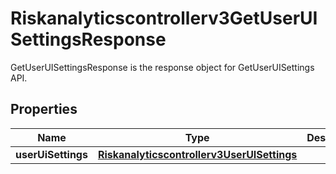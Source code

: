 

# Riskanalyticscontrollerv3GetUserUISettingsResponse

GetUserUISettingsResponse is the response object for GetUserUISettings API.

## Properties

| Name | Type | Description | Notes |
|------------ | ------------- | ------------- | -------------|
|**userUiSettings** | [**Riskanalyticscontrollerv3UserUISettings**](Riskanalyticscontrollerv3UserUISettings.md) |  |  [optional] |



